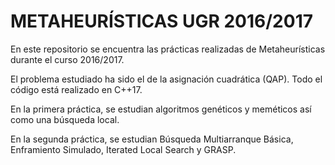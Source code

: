 # METAHEURÍSTICAS UGR 2016/2017
En este repositorio se encuentra las prácticas realizadas de Metaheurísticas durante el curso 2016/2017.

El problema estudiado ha sido el de la asignación cuadrática (QAP). Todo el código está realizado en C++17.

En la primera práctica, se estudian algoritmos genéticos y meméticos así como una búsqueda local.

En la segunda práctica, se estudian Búsqueda Multiarranque Básica, Enframiento Simulado, Iterated Local Search y GRASP.
